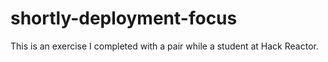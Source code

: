 # shortly-deployment-focus
This is an exercise I completed with a pair while a student at Hack Reactor.
